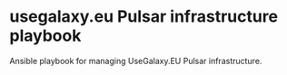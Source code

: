 # usegalaxy.eu Pulsar infrastructure playbook

Ansible playbook for managing UseGalaxy.EU Pulsar infrastructure.
